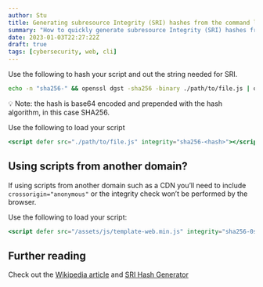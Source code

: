 ```yaml
---
author: Stu
title: Generating subresource Integrity (SRI) hashes from the command line
summary: "How to quickly generate subresource Integrity (SRI) hashes from the command line"
date: 2023-01-03T22:27:22Z
draft: true
tags: [cybersecurity, web, cli]
---
```


<explain SRI>

Use the following to hash your script and out the string needed for SRI. 

```bash
echo -n "sha256-" && openssl dgst -sha256 -binary ./path/to/file.js | openssl base64 -A; echo
```

<aside>
💡 Note: the hash is base64 encoded and prepended with the hash algorithm, in this case SHA256.
</aside>

Use the following to load your script

```jsx
<script defer src="./path/to/file.js" integrity="sha256-<hash>"></script>
```

## Using scripts from another domain?

If using scripts from another domain such as a CDN you’ll need to include `crossorigin="anonymous"` or the integrity check won’t be performed by the browser.

Use the following to load your script:
```jsx
<script defer src="/assets/js/template-web.min.js" integrity="sha256-0sL5IkMJDqqdc9pElxsYupSMQjKt2+Ua6dCMPoDrwGg=" crossorigin="anonymous"></script>
```

## Further reading

Check out the [Wikipedia article](https://en.wikipedia.org/wiki/Subresource_Integrity) and [SRI Hash Generator](https://www.srihash.org/)